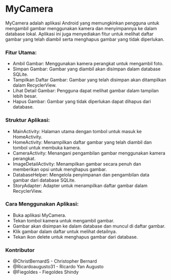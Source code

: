 # MyCamera

MyCamera adalah aplikasi Android yang memungkinkan pengguna untuk mengambil gambar menggunakan kamera dan menyimpannya ke dalam database lokal. Aplikasi ini juga menyediakan fitur untuk melihat daftar gambar yang telah diambil serta menghapus gambar yang tidak diperlukan.

### Fitur Utama:
- Ambil Gambar: Menggunakan kamera perangkat untuk mengambil foto.
- Simpan Gambar: Gambar yang diambil akan disimpan dalam database SQLite.
- Tampilkan Daftar Gambar: Gambar yang telah disimpan akan ditampilkan dalam RecyclerView.
- Lihat Detail Gambar: Pengguna dapat melihat gambar dalam tampilan lebih besar.
- Hapus Gambar: Gambar yang tidak diperlukan dapat dihapus dari database.

### Struktur Aplikasi:
- MainActivity: Halaman utama dengan tombol untuk masuk ke HomeActivity.
- HomeActivity: Menampilkan daftar gambar yang telah diambil dan tombol untuk membuka kamera.
- CameraActivity: Menangani pengambilan gambar menggunakan kamera perangkat.
- ImageDetailActivity: Menampilkan gambar secara penuh dan memberikan opsi untuk menghapus gambar.
- DatabaseHelper: Mengelola penyimpanan dan pengambilan data gambar dari database SQLite.
- StoryAdapter: Adapter untuk menampilkan daftar gambar dalam RecyclerView.

### Cara Menggunakan Aplikasi:
- Buka aplikasi MyCamera.
- Tekan tombol kamera untuk mengambil gambar.
- Gambar akan disimpan ke dalam database dan muncul di daftar gambar.
- Klik gambar dalam daftar untuk melihat detailnya.
- Tekan ikon delete untuk menghapus gambar dari database.

### Kontributor
- @ChristBernardS - Christopher Bernard
- @Ricardoaugusto31 - Ricardo Yan Augusto
- @Fiegoldes - Fiegoldes Shindy
